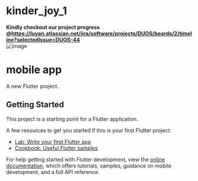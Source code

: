 # kinder_joy_1
**Kindly checkout our project progress @https://luyan.atlassian.net/jira/software/projects/DUOS/boards/2/timeline?selectedIssue=DUOS-44**
<br>
![image](https://github.com/DUOKinderJoy/mobile_app/assets/102236116/a056dc96-b5f8-437d-8293-0b0eac4316af)

# mobile app
A new Flutter project.

## Getting Started

This project is a starting point for a Flutter application.

A few resources to get you started if this is your first Flutter project:

- [Lab: Write your first Flutter app](https://docs.flutter.dev/get-started/codelab)
- [Cookbook: Useful Flutter samples](https://docs.flutter.dev/cookbook)

For help getting started with Flutter development, view the
[online documentation](https://docs.flutter.dev/), which offers tutorials,
samples, guidance on mobile development, and a full API reference.
